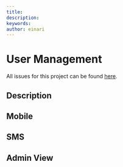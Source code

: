 ```yaml
---
title: 
description: 
keywords: 
author: einari
---
```

# User Management

All issues for this project can be found [here](https://github.com/IFRCGo/cbs/projects/2).

## Description

## Mobile

## SMS

## Admin View

